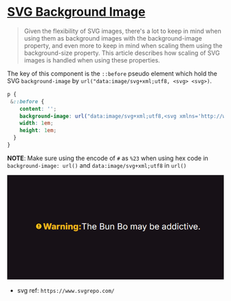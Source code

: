 # [SVG Background Image](https://developer.mozilla.org/en-US/docs/Web/CSS/CSS_backgrounds_and_borders/Scaling_of_SVG_backgrounds)

>Given the flexibility of SVG images, there's a lot to keep in mind when using them as background images with the background-image property, and even more to keep in mind when scaling them using the background-size property. This article describes how scaling of SVG images is handled when using these properties.

The key of this component is the `::before` pseudo element which hold the SVG `background-image` by `url("data:image/svg+xml;utf8, <svg> <svg>)`.

```css
p {
 &::before {
    content: '';
    background-image: url("data:image/svg+xml;utf8,<svg xmlns='http://www.w3.org/2000/svg' viewBox='0 0 512 512'><path d='M448 256c0-106-86-192-192-192S64 150 64 256s86 192 192 192 192-86 192-192z' fill='%23f3bb1b' stroke='currentColor' stroke-miterlimit='10' stroke-width='32' /><path d='M250.26 166.05L256 288l5.73-121.95a5.74 5.74 0 00-5.79-6h0a5.74 5.74 0 00-5.68 6z' fill='none' stroke='currentColor' stroke-linecap='round' stroke-linejoin='round' stroke-width='32' /><path d='M256 367.91a20 20 0 1120-20 20 20 0 01-20 20z' /></svg>");
    width: 1em;
    height: 1em;
  }
}
```

__NOTE__:
Make sure using the encode of `#` as `%23` when using hex code in `background-image: url()` and `data:image/svg+xml;utf8` in `url()`


![screenshot](screenshot.png)

- svg ref: `https://www.svgrepo.com/`
